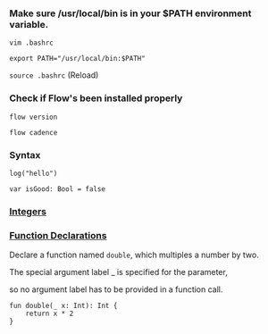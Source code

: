 ### Make sure /usr/local/bin is in your $PATH environment variable.
`vim .bashrc`


`export PATH="/usr/local/bin:$PATH"`


`source .bashrc` (Reload)




### Check if Flow's been installed properly
`flow version`


`flow cadence`



### Syntax
`log("hello")`


`var isGood: Bool = false`


### [Integers](https://docs.onflow.org/cadence/language/values-and-types/#integers)


### [Function Declarations](https://docs.onflow.org/cadence/language/functions/#function-declarations)



Declare a function named `double`, which multiples a number by two.


The special argument label _ is specified for the parameter,


so no argument label has to be provided in a function call.


```
fun double(_ x: Int): Int {
    return x * 2
}
```
